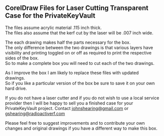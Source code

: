 ## CorelDraw Files for Laser Cutting Transparent Case for the PrivateKeyVault  
The files assume acrylic material .115 inch thick.  
The files also assume that the kerf cut by the laser will be .007 inch wide.  

The each drawing makes half the parts necessary for the box.  
The only difference between the two drawings is that various layers have visibility and printing toggled on or off as required to print the respective sides of the box.  
So to make a complete box you will need to cut each of the two drawings.   

As I improve the box I am likely to replace these files with updated drawings.  
So if you like a particular version of the box be sure to save it on your own hard drive.  

If you do not have a laser cutter and if you do not wish to use a local service provider then I will be happy to sell you a finished case for your PrivateKeyVault project. Contact johnshearing@gmail.com or gshearing@radioactiverf.com

Please feel free to suggest improvements and to contribute your own changes and original drawings if you have a different way to make this box.  
